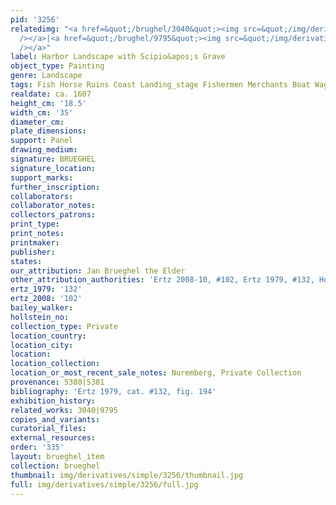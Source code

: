 ```yaml
---
pid: '3256'
relatedimg: "<a href=&quot;/brughel/3040&quot;><img src=&quot;/img/derivatives/simple/3040/thumbnail.jpg&quot;
  /></a>|<a href=&quot;/brughel/9795&quot;><img src=&quot;/img/derivatives/simple/9795/thumbnail.jpg&quot;
  /></a>"
label: Harbor Landscape with Scipio&apos;s Grave
object_type: Painting
genre: Landscape
tags: Fish Horse Ruins Coast Landing_stage Fishermen Merchants Boat Wagon
realdate: ca. 1607
height_cm: '18.5'
width_cm: '35'
diameter_cm: 
plate_dimensions: 
support: Panel
drawing_medium: 
signature: BRUEGHEL
signature_location: 
support_marks: 
further_inscription: 
collaborators: 
collaborator_notes: 
collectors_patrons: 
print_type: 
print_notes: 
printmaker: 
publisher: 
states: 
our_attribution: Jan Brueghel the Elder
other_attribution_authorities: 'Ertz 2008-10, #102, Ertz 1979, #132, Honig database'
ertz_1979: '132'
ertz_2008: '102'
bailey_walker: 
hollstein_no: 
collection_type: Private
location_country: 
location_city: 
location: 
location_collection: 
location_or_most_recent_sale_notes: Nuremberg, Private Collection
provenance: 5380|5381
bibliography: 'Ertz 1979, cat. #132, fig. 194'
exhibition_history: 
related_works: 3040|9795
copies_and_variants: 
curatorial_files: 
external_resources: 
order: '335'
layout: brueghel_item
collection: brueghel
thumbnail: img/derivatives/simple/3256/thumbnail.jpg
full: img/derivatives/simple/3256/full.jpg
---
```

